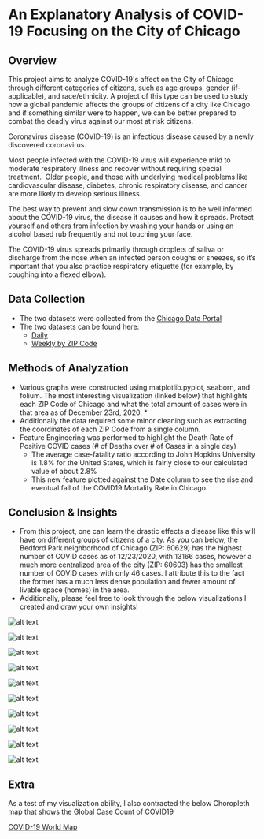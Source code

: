 # An Explanatory Analysis of COVID-19 Focusing on the City of Chicago

## Overview
This project aims to analyze COVID-19's affect on the City of Chicago through different categories of citizens, such as age groups, gender (if-applicable), and race/ethnicity.  A project of this type can be used to study how a global pandemic affects the groups of citizens of a city like Chicago and if something similar were to happen, we can be better prepared to combat the deadly virus against our most at risk citizens.

Coronavirus disease (COVID-19) is an infectious disease caused by a newly discovered coronavirus.

Most people infected with the COVID-19 virus will experience mild to moderate respiratory illness and recover without requiring special treatment.  Older people, and those with underlying medical problems like cardiovascular disease, diabetes, chronic respiratory disease, and cancer are more likely to develop serious illness.

The best way to prevent and slow down transmission is to be well informed about the COVID-19 virus, the disease it causes and how it spreads. Protect yourself and others from infection by washing your hands or using an alcohol based rub frequently and not touching your face.

The COVID-19 virus spreads primarily through droplets of saliva or discharge from the nose when an infected person coughs or sneezes, so it’s important that you also practice respiratory etiquette (for example, by coughing into a flexed elbow).

## Data Collection

* The two datasets were collected from the [Chicago Data Portal](https://data.cityofchicago.org/)
* The two datasets can be found here:
    * [Daily](https://data.cityofchicago.org/Health-Human-Services/Daily-Chicago-COVID-19-Cases-Deaths-and-Hospitaliz/kxzd-kd6a)
    * [Weekly by ZIP Code](https://data.cityofchicago.org/Health-Human-Services/COVID-19-Cases-Tests-and-Deaths-by-ZIP-Code/yhhz-zm2v/data)

## Methods of Analyzation

* Various graphs were constructed using matplotlib.pyplot, seaborn, and folium.  The most interesting visualization (linked below) that highlights each ZIP Code of Chicago and what the total amount of cases were in that area as of December 23rd, 2020.
      *
* Additionally the data required some minor cleaning such as extracting the coordinates of each ZIP Code from a single column.
* Feature Engineering was performed to highlight the Death Rate of Positive COVID cases (# of Deaths over # of Cases in a single day)
    * The average case-fatality ratio according to John Hopkins University is 1.8% for the United States, which is fairly close to our calculated value of about 2.8%
    * This new feature plotted against the Date column to see the rise and eventual fall of the COVID19 Mortality Rate in Chicago.

## Conclusion & Insights
* From this project, one can learn the drastic effects a disease like this will have on different groups of citizens of a city.  As you can below, the Bedford Park neighborhood of Chicago (ZIP: 60629) has the highest number of COVID cases as of 12/23/2020, with 13166 cases, however a much more centralized area of the city (ZIP: 60603) has the smallest number of COVID cases with only 46 cases.  I attribute this to the fact the former has a much less dense population and fewer amount of livable space (homes) in the area.
* Additionally, please feel free to look through the below visualizations I created and draw your own insights!

![alt text](https://github.com/yiannimercer/COVID19_Chicago_Analysis/blob/main/covid_cases_age.png)  

![alt text](https://github.com/yiannimercer/COVID19_Chicago_Analysis/blob/main/covid_cases_ethnicity.png)  

![alt text](https://github.com/yiannimercer/COVID19_Chicago_Analysis/blob/main/covid_cases_gender.png)  

![alt text](https://github.com/yiannimercer/COVID19_Chicago_Analysis/blob/main/covid_death_age.png)  

![alt text](https://github.com/yiannimercer/COVID19_Chicago_Analysis/blob/main/covid_death_ethnicity.png)  

![alt text](https://github.com/yiannimercer/COVID19_Chicago_Analysis/blob/main/covid_deaths_gender.png)  

![alt text](https://github.com/yiannimercer/COVID19_Chicago_Analysis/blob/main/covid_hospital_age.png)  

![alt text](https://github.com/yiannimercer/COVID19_Chicago_Analysis/blob/main/covid_hospital_age.png)  

![alt text](https://github.com/yiannimercer/COVID19_Chicago_Analysis/blob/main/covid_hospital_ethnicity.png)  

![alt text](https://github.com/yiannimercer/COVID19_Chicago_Analysis/blob/main/covid_hospital_gender.png)  











## Extra
As a test of my visualization ability, I also contracted the below Choropleth map that shows the Global Case Count of COVID19

[COVID-19 World Map](https://yiannimercer.github.io/COVID19_Chicago_Analysis/world_covid.html)
